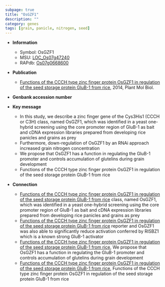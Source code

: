 ```yaml
---
subpage: true
title: "OsGZF1"
description: ""
category: genes
tags: [grain, panicle, nitrogen, seed]
---
```


* **Information**  
    + Symbol: OsGZF1  
    + MSU: [LOC_Os07g47240](http://rice.plantbiology.msu.edu/cgi-bin/ORF_infopage.cgi?orf=LOC_Os07g47240)  
    + RAPdb: [Os07g0668600](http://rapdb.dna.affrc.go.jp/viewer/gbrowse_details/irgsp1?name=Os07g0668600)  

* **Publication**  
    + [Functions of the CCCH type zinc finger protein OsGZF1 in regulation of the seed storage protein GluB-1 from rice](http://www.ncbi.nlm.nih.gov/pubmed?term=Functions+of+the+CCCH+type+zinc+finger+protein+OsGZF1+in+regulation+of+the+seed+storage+protein+GluB-1+from+rice%5BTitle%5D), 2014, Plant Mol Biol.

* **Genbank accession number**  

* **Key message**  
    + In this study, we describe a zinc finger gene of the Cys3His1 (CCCH or C3H) class, named OsGZF1, which was identified in a yeast one-hybrid screening using the core promoter region of GluB-1 as bait and cDNA expression libraries prepared from developing rice panicles and grains as prey
    + Furthermore, down-regulation of OsGZF1 by an RNAi approach increased grain nitrogen concentration
    + We propose that OsGZF1 has a function in regulating the GluB-1 promoter and controls accumulation of glutelins during grain development
    + Functions of the CCCH type zinc finger protein OsGZF1 in regulation of the seed storage protein GluB-1 from rice

* **Connection**  
    + [Functions of the CCCH type zinc finger protein OsGZF1 in regulation of the seed storage protein GluB-1 from rice](CCCH+or+C3H) class, named OsGZF1, which was identified in a yeast one-hybrid screening using the core promoter region of GluB-1 as bait and cDNA expression libraries prepared from developing rice panicles and grains as prey
    + [Functions of the CCCH type zinc finger protein OsGZF1 in regulation of the seed storage protein GluB-1 from rice](beta-glucuronidase) reporter and OsGZF1 was also able to significantly reduce activation conferred by RISBZ1 which is a known strong GluB-1 activator
    + [Functions of the CCCH type zinc finger protein OsGZF1 in regulation of the seed storage protein GluB-1 from rice](http://www.ncbi.nlm.nih.gov/pubmed?term=Functions+of+the+CCCH+type+zinc+finger+protein+OsGZF1+in+regulation+of+the+seed+storage+protein+GluB-1+from+rice%5BTitle%5D), We propose that OsGZF1 has a function in regulating the GluB-1 promoter and controls accumulation of glutelins during grain development
    + [Functions of the CCCH type zinc finger protein OsGZF1 in regulation of the seed storage protein GluB-1 from rice](http://www.ncbi.nlm.nih.gov/pubmed?term=Functions+of+the+CCCH+type+zinc+finger+protein+OsGZF1+in+regulation+of+the+seed+storage+protein+GluB-1+from+rice%5BTitle%5D), Functions of the CCCH type zinc finger protein OsGZF1 in regulation of the seed storage protein GluB-1 from rice




